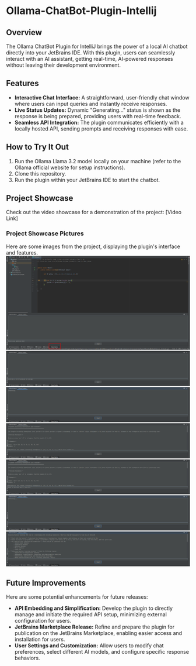 
# Ollama-ChatBot-Plugin-Intellij

## Overview
The Ollama ChatBot Plugin for IntelliJ brings the power of a local AI chatbot directly into your JetBrains IDE. 
With this plugin, users can seamlessly interact with an AI assistant, getting real-time, AI-powered responses 
without leaving their development environment.

## Features
- **Interactive Chat Interface:** A straightforward, user-friendly chat window where users can input queries and 
  instantly receive responses.
- **Live Status Updates:** Dynamic "Generating..." status is shown as the response is being prepared, providing 
  users with real-time feedback.
- **Seamless API Integration:** The plugin communicates efficiently with a locally hosted API, sending prompts 
  and receiving responses with ease.

## How to Try It Out
1. Run the Ollama Llama 3.2 model locally on your machine (refer to the Ollama official website for setup instructions).
2. Clone this repository.
3. Run the plugin within your JetBrains IDE to start the chatbot.

## Project Showcase
Check out the video showcase for a demonstration of the project: [Video Link]
  
### Project Showcase Pictures
Here are some images from the project, displaying the plugin's interface and features.
![Screenshot 1](screenshots/sc1.png)
![Screenshot 2](screenshots/sc2.png)
![Screenshot 3](screenshots/sc3.png)
![Screenshot 4](screenshots/sc4.png)
![Screenshot 5](screenshots/sc5.png)
![Screenshot 6](screenshots/sc6.png)
![Screenshot 7](screenshots/sc7.png)

## Future Improvements
Here are some potential enhancements for future releases:
- **API Embedding and Simplification:** Develop the plugin to directly manage and initiate the required API setup, 
  minimizing external configuration for users.
- **JetBrains Marketplace Release:** Refine and prepare the plugin for publication on the JetBrains Marketplace, 
  enabling easier access and installation for users.
- **User Settings and Customization:** Allow users to modify chat preferences, select different AI models, and 
  configure specific response behaviors.
